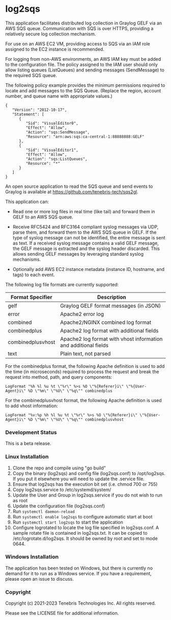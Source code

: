 # log2sqs

This application facilitates distributed log collection in Graylog GELF via an AWS SQS queue. Communication with
SQS is over HTTPS, providing a relatively secure log collection mechanism.

For use on an AWS EC2 VM, providing access to SQS via an IAM role assigned to the EC2 instance is recommended.

For logging from non-AWS environments, an AWS IAM key must be added to the configuration file. The policy assigned
to the IAM user should only allow listing queues (ListQueues) and sending messages (SendMessage) to the required SQS
queue.

The following policy example provides the minimum permissions required to locate and add messages to the SQS Queue.
(Replace the region, account number, and queue name with appropriate values.)

```
{
   "Version": "2012-10-17",
   "Statement": [
      {
         "Sid": "VisualEditor0",
         "Effect": "Allow",
         "Action": "sqs:SendMessage",
         "Resource": "arn:aws:sqs:ca-central-1:88888888:GELF"
      },
      {
         "Sid": "VisualEditor1",
         "Effect": "Allow",
         "Action": "sqs:ListQueues",
         "Resource": "*"
      }
   ]
}
```

An open source application to read the SQS queue and send events to Graylog is available at
https://github.com/tenebris-tech/sqs2gl.

This application can:

- Read one or more log files in real time (like tail) and forward them in GELF to an AWS SQS queue.

- Receive RFC5424 and RFC3164 compliant syslog messages via UDP, parse them, and forward them to the
  AWS SQS queue in GELF. If the type of syslog message can not be identified, the entire message is sent as text. 
  If a received syslog message contains a valid GELF message, the GELF message is extracted and the syslog header
  discarded. This allows sending GELF messages by leveraging standard syslog mechanisms.

- Optionally add AWS EC2 instance metadata (instance ID, hostname, and tags) to each event.

The following log file formats are currently supported:

| Format Specifier  | Description                                                     |
|-------------------|-----------------------------------------------------------------|
| gelf              | Graylog GELF format messages (in JSON)                          |
| error             | Apache2 error log                                               |
| combined          | Apache2/NGINX combined log format                               |
| combinedplus      | Apache2 log format with additional fields                       |
| combinedplusvhost | Apache2 log format with vhost information and additional fields |
| text              | Plain text, not parsed                                          |

For the combinedplus format, the following Apache definition is used
to add the time (in microseconds) required to process the request and
break the request into method, path, and query components:

```
LogFormat "%h %l %u %t \"%r\" %>s %O \"%{Referer}i\" \"%{User-Agent}i\" %D \"%m\" \"%U\" \"%q\"" combinedplus
```

For the combinedplusvhost format, the following Apache definition is used
to add vhost information:

```
LogFormat "%v:%p %h %l %u %t \"%r\" %>s %O \"%{Referer}i\" \"%{User-Agent}i\" %D \"%m\" \"%U\" \"%q\"" combinedplusvhost
```

### Development Status

This is a beta release.

### Linux Installation

1) Clone the repo and compile using "go build"
2) Copy the binary (log2sqs) and config file (log2sqs.conf) to /opt/log2sqs. If you put it elsewhere you will need to
   update the .service file.
3) Ensure that log2sqs has the execution bit set (i.e. chmod 700 or 755)
4) Copy log2sqs.service to /etc/systemd/system/
5) Update the User and Group in log2sqs.service if you do not wish to run as root
6) Update the configuration file (log2sqs.conf)
7) Run `systemctl daemon-reload`
8) Run `systemctl enable log2sqs` to configure automatic start at boot
9) Run `systemctl start log2sqs` to start the application
10) Configure logrotated to locate the log file specified in log2sqs.conf. A sample rotate file is contained in
    log2sqs.txt. It can be copied to /etc/logrotate.d/log2sqs. It should be owned by root and set to mode 0644.

### Windows Installation

The application has been tested on Windows, but there is currently no demand for it to run as a Windows service. If
you have a requirement, please open an issue to discuss.

### Copyright

Copyright (c) 2021-2023 Tenebris Technologies Inc. All rights reserved.

Please see the LICENSE file for additional information.
